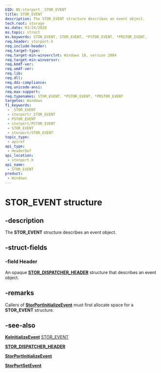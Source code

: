 ```yaml
---
UID: NS:storport._STOR_EVENT
title: STOR_EVENT
description: The STOR_EVENT structure describes an event object.
tech.root: storage
ms.date: 03/24/2020
ms.topic: struct
ms.keywords: STOR_EVENT, STOR_EVENT, *PSTOR_EVENT, *PRSTOR_EVENT,
req.header: storport.h
req.include-header: 
req.target-type: 
req.target-min-winverclnt: Windows 10, version 2004
req.target-min-winversvr: 
req.kmdf-ver: 
req.umdf-ver: 
req.lib: 
req.dll: 
req.ddi-compliance: 
req.unicode-ansi: 
req.max-support: 
req.typenames: STOR_EVENT, *PSTOR_EVENT, *PRSTOR_EVENT
targetos: Windows
f1_keywords:
 - _STOR_EVENT
 - storport/_STOR_EVENT
 - PSTOR_EVENT
 - storport/PSTOR_EVENT
 - STOR_EVENT
 - storport/STOR_EVENT
topic_type:
 - apiref
api_type:
 - HeaderDef
api_location:
 - storport.h
api_name:
 - STOR_EVENT
product:
 - Windows
---
```


# STOR_EVENT structure

## -description

The **STOR_EVENT** structure describes an event object.

## -struct-fields

### -field Header

An opaque [**STOR_DISPATCHER_HEADER**](ns-storport-stor_dispatcher_header.md) structure that describes an event object.

## -remarks

Callers of [**StorPortInitializeEvent**](nf-storport-storportinitializeevent.md) must first allocate space for a **STOR_EVENT** structure.

## -see-also

[**KeInitializeEvent**](../wdm/nf-wdm-keinitializeevent.md)
[STOR_EVENT](ns-storport-stor_event.md)

[**STOR_DISPATCHER_HEADER**](ns-storport-stor_dispatcher_header.md)

[**StorPortInitializeEvent**](nf-storport-storportinitializeevent.md)

[**StorPortSetEvent**](nf-storport-storportsetevent.md)
